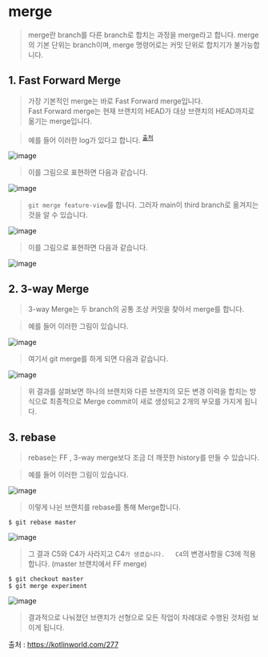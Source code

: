 # merge
> merge란 branch를 다른 branch로 합치는 과정을 merge라고 합니다. merge의 기본 단위는 branch이며, merge 명령어로는 커밋 단위로 합치기가 불가능합니다.

## 1. Fast Forward Merge
> 가장 기본적인 merge는 바로 Fast Forward merge입니다.  
> Fast Forward merge는 현재 브랜치의 HEAD가 대상 브랜치의 HEAD까지로 옮기는 merge입니다.

> 예를 들어 이러한 log가 있다고 합니다. <sup>[출처](#footnote_1)</sup>

![image](https://user-images.githubusercontent.com/110793635/204518474-a3b0dbbd-b9f6-402b-af6e-7424bbdec17f.png)
> 이를 그림으로 표현하면 다음과 같습니다.

![image](https://user-images.githubusercontent.com/110793635/204519197-b430a94b-6f9f-4566-b639-682dff790272.png)
> ```git merge feature-view```를 합니다. 그러자 main이 third branch로 옮겨지는 것을 알 수 있습니다.

![image](https://user-images.githubusercontent.com/110793635/204519390-dc995cfe-f42f-4987-9cc9-5d2e53033d2a.png)
> 이를 그림으로 표현하면 다음과 같습니다.

![image](https://user-images.githubusercontent.com/110793635/204519536-da692247-05d1-43b0-bd27-70bd4a1c6d35.png)

## 2. 3-way Merge
> 3-way Merge는 두 branch의 공통 조상 커밋을 찾아서 merge를 합니다.

> 예를 들어 이러한 그림이 있습니다.

![image](https://user-images.githubusercontent.com/110793635/204520033-01757dab-d915-4748-b586-f7deb564f63e.png)
> 여기서 git merge를 하게 되면 다음과 같습니다.

![image](https://user-images.githubusercontent.com/110793635/204520767-e8163bc1-ae72-4683-a5ea-ba4a25203143.png)
> 위 결과를 살펴보면 하나의 브랜치와 다른 브랜치의 모든 변경 이력을 합치는 방식으로 최종적으로 Merge commit이 새로 생성되고 2개의 부모를 가지게 됩니다.

## 3. rebase
> rebase는 FF , 3-way merge보다 조금 더 깨끗한 history를 만들 수 있습니다.

> 예를 들어 이러한 그림이 있습니다.

![image](https://user-images.githubusercontent.com/110793635/204521646-1ca97db3-745b-4fea-95f8-cee2fbc1ee92.png)
> 이렇게 나뉜 브랜치를 rebase를 통해 Merge합니다.
```git
$ git rebase master
```
![image](https://user-images.githubusercontent.com/110793635/204521835-7af2eebd-c9a3-4f7e-85bd-d18601928a5c.png)
> 그 결과 C5와 C4가 사라지고 C4`가 생겼습니다.  
> C4`의 변경사항을 C3에 적용합니다. (master 브랜치에서 FF merge)
```git
$ git checkout master
$ git merge experiment
```
![image](https://user-images.githubusercontent.com/110793635/204522065-671c41d9-bf76-42bc-9981-eecf43be80c3.png)
> 결과적으로 나눠졌던 브랜치가 선형으로 모든 작업이 차례대로 수행된 것처럼 보이게 됩니다.


<a name="footnote_1">출처 </a>: https://kotlinworld.com/277
